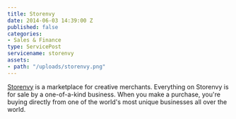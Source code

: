 ```yaml
---
title: Storenvy
date: 2014-06-03 14:39:00 Z
published: false
categories:
- Sales & Finance
type: ServicePost
servicename: storenvy
assets:
- path: "/uploads/storenvy.png"
---
```


[Storenvy](http://www.storenvy.com/) is a marketplace for creative merchants. Everything on Storenvy is for sale by a one-of-a-kind business. When you make a purchase, you're buying directly from one of the world's most unique businesses all over the world.
